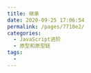 ```yaml
---
title: 继承
date: 2020-09-25 17:06:54
permalink: /pages/7710e2/
categories: 
  - JavaScript进阶
  - 原型和原型链
tags: 
  - 
---
```

